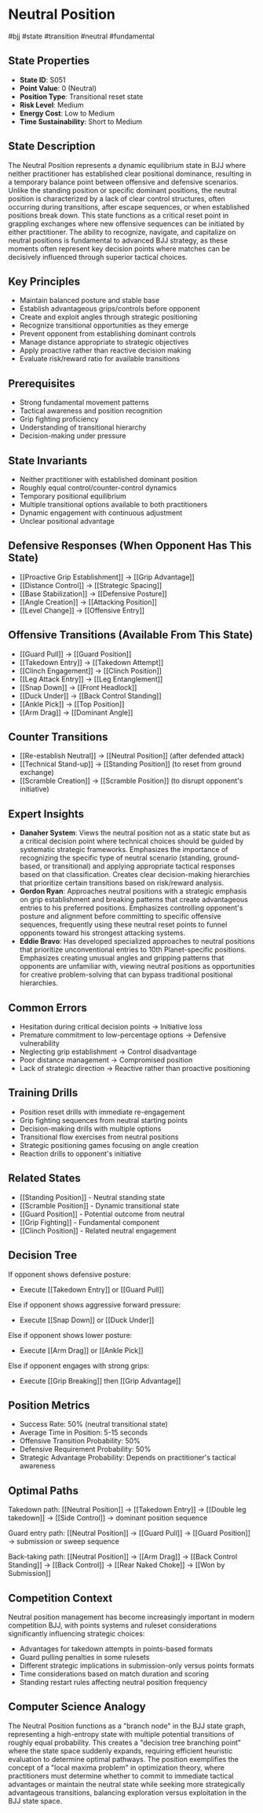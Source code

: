 # Neutral Position
#bjj #state #transition #neutral #fundamental

## State Properties
- **State ID**: S051
- **Point Value**: 0 (Neutral)
- **Position Type**: Transitional reset state
- **Risk Level**: Medium
- **Energy Cost**: Low to Medium
- **Time Sustainability**: Short to Medium

## State Description
The Neutral Position represents a dynamic equilibrium state in BJJ where neither practitioner has established clear positional dominance, resulting in a temporary balance point between offensive and defensive scenarios. Unlike the standing position or specific dominant positions, the neutral position is characterized by a lack of clear control structures, often occurring during transitions, after escape sequences, or when established positions break down. This state functions as a critical reset point in grappling exchanges where new offensive sequences can be initiated by either practitioner. The ability to recognize, navigate, and capitalize on neutral positions is fundamental to advanced BJJ strategy, as these moments often represent key decision points where matches can be decisively influenced through superior tactical choices.

## Key Principles
- Maintain balanced posture and stable base
- Establish advantageous grips/controls before opponent
- Create and exploit angles through strategic positioning
- Recognize transitional opportunities as they emerge
- Prevent opponent from establishing dominant controls
- Manage distance appropriate to strategic objectives
- Apply proactive rather than reactive decision making
- Evaluate risk/reward ratio for available transitions

## Prerequisites
- Strong fundamental movement patterns
- Tactical awareness and position recognition
- Grip fighting proficiency
- Understanding of transitional hierarchy
- Decision-making under pressure

## State Invariants
- Neither practitioner with established dominant position
- Roughly equal control/counter-control dynamics
- Temporary positional equilibrium
- Multiple transitional options available to both practitioners
- Dynamic engagement with continuous adjustment
- Unclear positional advantage

## Defensive Responses (When Opponent Has This State)
- [[Proactive Grip Establishment]] → [[Grip Advantage]]
- [[Distance Control]] → [[Strategic Spacing]]
- [[Base Stabilization]] → [[Defensive Posture]]
- [[Angle Creation]] → [[Attacking Position]]
- [[Level Change]] → [[Offensive Entry]]

## Offensive Transitions (Available From This State)
- [[Guard Pull]] → [[Guard Position]]
- [[Takedown Entry]] → [[Takedown Attempt]]
- [[Clinch Engagement]] → [[Clinch Position]]
- [[Leg Attack Entry]] → [[Leg Entanglement]]
- [[Snap Down]] → [[Front Headlock]]
- [[Duck Under]] → [[Back Control Standing]]
- [[Ankle Pick]] → [[Top Position]]
- [[Arm Drag]] → [[Dominant Angle]]

## Counter Transitions
- [[Re-establish Neutral]] → [[Neutral Position]] (after defended attack)
- [[Technical Stand-up]] → [[Standing Position]] (to reset from ground exchange)
- [[Scramble Creation]] → [[Scramble Position]] (to disrupt opponent's initiative)

## Expert Insights
- **Danaher System**: Views the neutral position not as a static state but as a critical decision point where technical choices should be guided by systematic strategic frameworks. Emphasizes the importance of recognizing the specific type of neutral scenario (standing, ground-based, or transitional) and applying appropriate tactical responses based on that classification. Creates clear decision-making hierarchies that prioritize certain transitions based on risk/reward analysis.
- **Gordon Ryan**: Approaches neutral positions with a strategic emphasis on grip establishment and breaking patterns that create advantageous entries to his preferred positions. Emphasizes controlling opponent's posture and alignment before committing to specific offensive sequences, frequently using these neutral reset points to funnel opponents toward his strongest attacking systems.
- **Eddie Bravo**: Has developed specialized approaches to neutral positions that prioritize unconventional entries to 10th Planet-specific positions. Emphasizes creating unusual angles and gripping patterns that opponents are unfamiliar with, viewing neutral positions as opportunities for creative problem-solving that can bypass traditional positional hierarchies.

## Common Errors
- Hesitation during critical decision points → Initiative loss
- Premature commitment to low-percentage options → Defensive vulnerability
- Neglecting grip establishment → Control disadvantage
- Poor distance management → Compromised position
- Lack of strategic direction → Reactive rather than proactive positioning

## Training Drills
- Position reset drills with immediate re-engagement
- Grip fighting sequences from neutral starting points
- Decision-making drills with multiple options
- Transitional flow exercises from neutral positions
- Strategic positioning games focusing on angle creation
- Reaction drills to opponent's initiative

## Related States
- [[Standing Position]] - Neutral standing state
- [[Scramble Position]] - Dynamic transitional state
- [[Guard Position]] - Potential outcome from neutral
- [[Grip Fighting]] - Fundamental component
- [[Clinch Position]] - Related neutral engagement

## Decision Tree
If opponent shows defensive posture:
- Execute [[Takedown Entry]] or [[Guard Pull]]

Else if opponent shows aggressive forward pressure:
- Execute [[Snap Down]] or [[Duck Under]]

Else if opponent shows lower posture:
- Execute [[Arm Drag]] or [[Ankle Pick]]

Else if opponent engages with strong grips:
- Execute [[Grip Breaking]] then [[Grip Advantage]]

## Position Metrics
- Success Rate: 50% (neutral transitional state)
- Average Time in Position: 5-15 seconds
- Offensive Transition Probability: 50%
- Defensive Requirement Probability: 50%
- Strategic Advantage Probability: Depends on practitioner's tactical awareness

## Optimal Paths
Takedown path:
[[Neutral Position]] → [[Takedown Entry]] → [[Double leg takedown]] → [[Side Control]] → dominant position sequence

Guard entry path:
[[Neutral Position]] → [[Guard Pull]] → [[Guard Position]] → submission or sweep sequence

Back-taking path:
[[Neutral Position]] → [[Arm Drag]] → [[Back Control Standing]] → [[Back Control]] → [[Rear Naked Choke]] → [[Won by Submission]]

## Competition Context
Neutral position management has become increasingly important in modern competition BJJ, with points systems and ruleset considerations significantly influencing strategic choices:
- Advantages for takedown attempts in points-based formats
- Guard pulling penalties in some rulesets
- Different strategic implications in submission-only versus points formats
- Time considerations based on match duration and scoring
- Standing restart rules affecting neutral position frequency

## Computer Science Analogy
The Neutral Position functions as a "branch node" in the BJJ state graph, representing a high-entropy state with multiple potential transitions of roughly equal probability. This creates a "decision tree branching point" where the state space suddenly expands, requiring efficient heuristic evaluation to determine optimal pathways. The position exemplifies the concept of a "local maxima problem" in optimization theory, where practitioners must determine whether to commit to immediate tactical advantages or maintain the neutral state while seeking more strategically advantageous transitions, balancing exploration versus exploitation in the BJJ state space.
